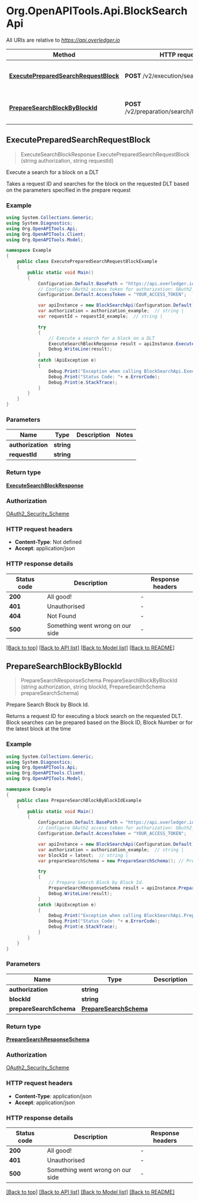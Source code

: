 # Org.OpenAPITools.Api.BlockSearchApi

All URIs are relative to *https://api.overledger.io*

Method | HTTP request | Description
------------- | ------------- | -------------
[**ExecutePreparedSearchRequestBlock**](BlockSearchApi.md#executepreparedsearchrequestblock) | **POST** /v2/execution/search/block | Execute a search for a block on a DLT
[**PrepareSearchBlockByBlockId**](BlockSearchApi.md#preparesearchblockbyblockid) | **POST** /v2/preparation/search/block/{blockId} | Prepare Search Block by Block Id.



## ExecutePreparedSearchRequestBlock

> ExecuteSearchBlockResponse ExecutePreparedSearchRequestBlock (string authorization, string requestId)

Execute a search for a block on a DLT

Takes a request ID and searches for the block on the requested DLT based on the parameters specified in the prepare request

### Example

```csharp
using System.Collections.Generic;
using System.Diagnostics;
using Org.OpenAPITools.Api;
using Org.OpenAPITools.Client;
using Org.OpenAPITools.Model;

namespace Example
{
    public class ExecutePreparedSearchRequestBlockExample
    {
        public static void Main()
        {
            Configuration.Default.BasePath = "https://api.overledger.io";
            // Configure OAuth2 access token for authorization: OAuth2_Security_Scheme
            Configuration.Default.AccessToken = "YOUR_ACCESS_TOKEN";

            var apiInstance = new BlockSearchApi(Configuration.Default);
            var authorization = authorization_example;  // string | 
            var requestId = requestId_example;  // string | 

            try
            {
                // Execute a search for a block on a DLT
                ExecuteSearchBlockResponse result = apiInstance.ExecutePreparedSearchRequestBlock(authorization, requestId);
                Debug.WriteLine(result);
            }
            catch (ApiException e)
            {
                Debug.Print("Exception when calling BlockSearchApi.ExecutePreparedSearchRequestBlock: " + e.Message );
                Debug.Print("Status Code: "+ e.ErrorCode);
                Debug.Print(e.StackTrace);
            }
        }
    }
}
```

### Parameters


Name | Type | Description  | Notes
------------- | ------------- | ------------- | -------------
 **authorization** | **string**|  | 
 **requestId** | **string**|  | 

### Return type

[**ExecuteSearchBlockResponse**](ExecuteSearchBlockResponse.md)

### Authorization

[OAuth2_Security_Scheme](../README.md#OAuth2_Security_Scheme)

### HTTP request headers

- **Content-Type**: Not defined
- **Accept**: application/json


### HTTP response details
| Status code | Description | Response headers |
|-------------|-------------|------------------|
| **200** | All good! |  -  |
| **401** | Unauthorised |  -  |
| **404** | Not Found |  -  |
| **500** | Something went wrong on our side |  -  |

[[Back to top]](#)
[[Back to API list]](../README.md#documentation-for-api-endpoints)
[[Back to Model list]](../README.md#documentation-for-models)
[[Back to README]](../README.md)


## PrepareSearchBlockByBlockId

> PrepareSearchResponseSchema PrepareSearchBlockByBlockId (string authorization, string blockId, PrepareSearchSchema prepareSearchSchema)

Prepare Search Block by Block Id.

Returns a request ID for executing a block search on the requested DLT. Block searches can be prepared based on the Block ID, Block Number or for the latest block at the time

### Example

```csharp
using System.Collections.Generic;
using System.Diagnostics;
using Org.OpenAPITools.Api;
using Org.OpenAPITools.Client;
using Org.OpenAPITools.Model;

namespace Example
{
    public class PrepareSearchBlockByBlockIdExample
    {
        public static void Main()
        {
            Configuration.Default.BasePath = "https://api.overledger.io";
            // Configure OAuth2 access token for authorization: OAuth2_Security_Scheme
            Configuration.Default.AccessToken = "YOUR_ACCESS_TOKEN";

            var apiInstance = new BlockSearchApi(Configuration.Default);
            var authorization = authorization_example;  // string | 
            var blockId = latest;  // string | 
            var prepareSearchSchema = new PrepareSearchSchema(); // PrepareSearchSchema | 

            try
            {
                // Prepare Search Block by Block Id.
                PrepareSearchResponseSchema result = apiInstance.PrepareSearchBlockByBlockId(authorization, blockId, prepareSearchSchema);
                Debug.WriteLine(result);
            }
            catch (ApiException e)
            {
                Debug.Print("Exception when calling BlockSearchApi.PrepareSearchBlockByBlockId: " + e.Message );
                Debug.Print("Status Code: "+ e.ErrorCode);
                Debug.Print(e.StackTrace);
            }
        }
    }
}
```

### Parameters


Name | Type | Description  | Notes
------------- | ------------- | ------------- | -------------
 **authorization** | **string**|  | 
 **blockId** | **string**|  | 
 **prepareSearchSchema** | [**PrepareSearchSchema**](PrepareSearchSchema.md)|  | 

### Return type

[**PrepareSearchResponseSchema**](PrepareSearchResponseSchema.md)

### Authorization

[OAuth2_Security_Scheme](../README.md#OAuth2_Security_Scheme)

### HTTP request headers

- **Content-Type**: application/json
- **Accept**: application/json


### HTTP response details
| Status code | Description | Response headers |
|-------------|-------------|------------------|
| **200** | All good! |  -  |
| **401** | Unauthorised |  -  |
| **500** | Something went wrong on our side |  -  |

[[Back to top]](#)
[[Back to API list]](../README.md#documentation-for-api-endpoints)
[[Back to Model list]](../README.md#documentation-for-models)
[[Back to README]](../README.md)


